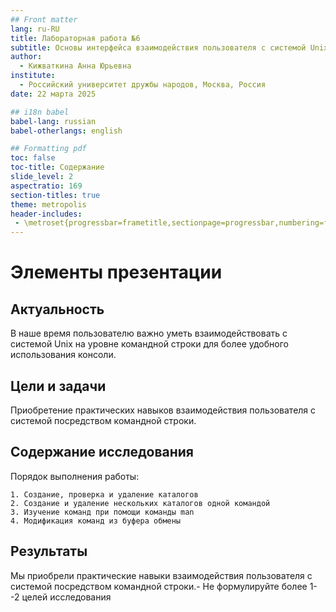 ```yaml
---
## Front matter
lang: ru-RU
title: Лабораторная работа №6
subtitle: Основы интерфейса взаимодействия пользователя с системой Unix на уровне командной строки.
author:
  - Кижваткина Анна Юрьевна
institute:
  - Российский университет дружбы народов, Москва, Россия
date: 22 марта 2025

## i18n babel
babel-lang: russian
babel-otherlangs: english

## Formatting pdf
toc: false
toc-title: Содержание
slide_level: 2
aspectratio: 169
section-titles: true
theme: metropolis
header-includes:
 - \metroset{progressbar=frametitle,sectionpage=progressbar,numbering=fraction}
---
```


# Элементы презентации

## Актуальность

В наше время пользователю важно уметь взаимодействовать с системой Unix на уровне командной строки для более удобного использования консоли.

## Цели и задачи

Приобретение практических навыков взаимодействия пользователя с системой посредством командной строки.

## Содержание исследования

Порядок выполнения работы:

	1. Создание, проверка и удаление каталогов
	2. Создание и удаление нескольких каталогов одной командой 
	3. Изучение команд при помощи команды man
	4. Модификация команд из буфера обмены



## Результаты

Мы приобрели практические навыки взаимодействия пользователя с системой посредством командной строки.- Не формулируйте более 1--2 целей исследования
